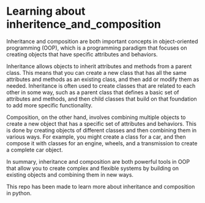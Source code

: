 # Learning about inheritence_and_composition


Inheritance and composition are both important concepts in object-oriented programming (OOP), which is a programming paradigm that focuses on creating objects that have specific attributes and behaviors.

Inheritance allows objects to inherit attributes and methods from a parent class. This means that you can create a new class that has all the same attributes and methods as an existing class, and then add or modify them as needed. Inheritance is often used to create classes that are related to each other in some way, such as a parent class that defines a basic set of attributes and methods, and then child classes that build on that foundation to add more specific functionality.

Composition, on the other hand, involves combining multiple objects to create a new object that has a specific set of attributes and behaviors. This is done by creating objects of different classes and then combining them in various ways. For example, you might create a class for a car, and then compose it with classes for an engine, wheels, and a transmission to create a complete car object.

In summary, inheritance and composition are both powerful tools in OOP that allow you to create complex and flexible systems by building on existing objects and combining them in new ways. 

This repo has been made to learn more about inheritance and composition in python. 

